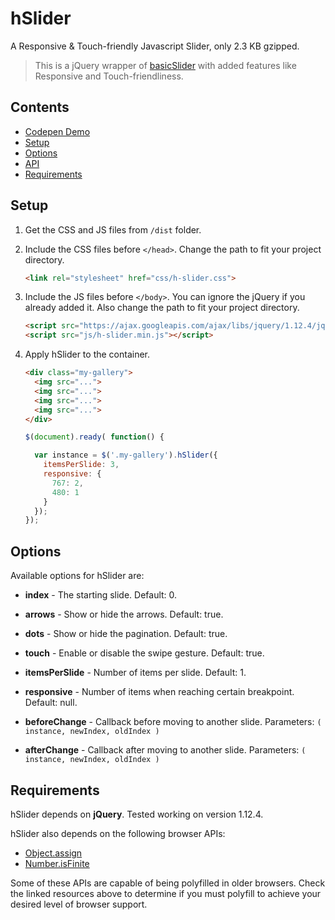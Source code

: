 # hSlider

A Responsive & Touch-friendly Javascript Slider, only 2.3 KB gzipped.

> This is a jQuery wrapper of [basicSlider](https://github.com/electerious/basicSlider) with added features like Responsive and Touch-friendliness.

## Contents

- [Codepen Demo](https://codepen.io/hrsetyono/pen/ebbeJJ)
- [Setup](#setup)
- [Options](#options)
- [API](#api)
- [Requirements](#requirements)

## Setup

1. Get the CSS and JS files from `/dist` folder.

1. Include the CSS files before `</head>`. Change the path to fit your project directory.

	```html
	<link rel="stylesheet" href="css/h-slider.css">
	```

1. Include the JS files before `</body>`. You can ignore the jQuery if you already added it. Also change the path to fit your project directory.

	```html
	<script src="https://ajax.googleapis.com/ajax/libs/jquery/1.12.4/jquery.min.js"></script>
	<script src="js/h-slider.min.js"></script>
	```

1. Apply hSlider to the container.

	```html
	<div class="my-gallery">
	  <img src="...">
	  <img src="...">
	  <img src="...">
	  <img src="...">
	</div>
	```

	```js
	$(document).ready( function() {

	  var instance = $('.my-gallery').hSlider({
	    itemsPerSlide: 3,
	    responsive: {
	      767: 2,
	      480: 1
	    }
	  });
	});
	```

## Options

Available options for hSlider are:

- **index** - The starting slide. Default: 0.
- **arrows** - Show or hide the arrows. Default: true.
- **dots** - Show or hide the pagination. Default: true.
- **touch** - Enable or disable the swipe gesture. Default: true.

- **itemsPerSlide** - Number of items per slide. Default: 1.
- **responsive** - Number of items when reaching certain breakpoint. Default: null.

- **beforeChange** - Callback before moving to another slide. Parameters: `( instance, newIndex, oldIndex )`
- **afterChange** - Callback after moving to another slide. Parameters: `( instance, newIndex, oldIndex )`

## Requirements

hSlider depends on **jQuery**. Tested working on version 1.12.4.

hSlider also depends on the following browser APIs:

- [Object.assign](http://www.ecma-international.org/ecma-262/6.0/#sec-object.assign)
- [Number.isFinite](http://www.ecma-international.org/ecma-262/6.0/#sec-number.isfinite)

Some of these APIs are capable of being polyfilled in older browsers. Check the linked resources above to determine if you must polyfill to achieve your desired level of browser support.